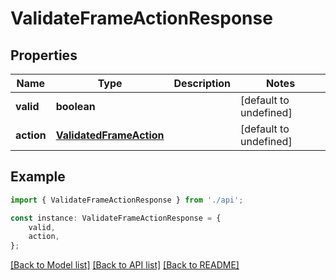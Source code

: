 # ValidateFrameActionResponse


## Properties

Name | Type | Description | Notes
------------ | ------------- | ------------- | -------------
**valid** | **boolean** |  | [default to undefined]
**action** | [**ValidatedFrameAction**](ValidatedFrameAction.md) |  | [default to undefined]

## Example

```typescript
import { ValidateFrameActionResponse } from './api';

const instance: ValidateFrameActionResponse = {
    valid,
    action,
};
```

[[Back to Model list]](../README.md#documentation-for-models) [[Back to API list]](../README.md#documentation-for-api-endpoints) [[Back to README]](../README.md)
